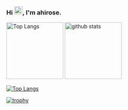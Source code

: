 ### Hi <img src="https://raw.githubusercontent.com/MartinHeinz/MartinHeinz/master/wave.gif" width="22px">, I'm ahirose.


<!--
**ahirose20/ahirose20** is a ✨ _special_ ✨ repository because its `README.md` (this file) appears on your GitHub profile.

Here are some ideas to get you started:

- 🔭 I’m currently working on ...
- 🌱 I’m currently learning ...
- 👯 I’m looking to collaborate on ...
- 🤔 I’m looking for help with ...
- 💬 Ask me about ...
- 📫 How to reach me: ...
- 😄 Pronouns: ...
- ⚡ Fun fact: ...
-->

<p align="left"> 
  <img alt="Top Langs" height="150px" src="https://github-readme-stats.vercel.app/api/top-langs/?username=ahirose20&layout=compact&count_private=true&show_icons=true&theme=tokyonight" />
  <img alt="github stats" height="150px" src="https://github-readme-stats.vercel.app/api?username=ahirose20&count_private=true&show_icons=true&show_icons=true&theme=tokyonight" />
</p>

[![Top Langs](https://github-readme-stats.vercel.app/api/top-langs/?username=ahirose20&layout=compact)](https://github.com/anuraghazra/github-readme-stats)

[![trophy](https://github-profile-trophy.vercel.app/?username=ahirose20&theme=tokyonight&column=7
)](https://github.com/ryo-ma/github-profile-trophy)
